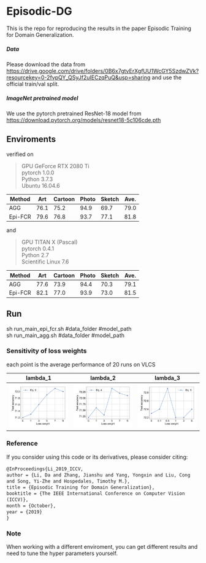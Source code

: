 # Episodic-DG
This is the repo for reproducing the results in the paper Episodic Training for Domain Generalization.

##### Data
Please download the data from https://drive.google.com/drive/folders/0B6x7gtvErXgfUU1WcGY5SzdwZVk?resourcekey=0-2fvpQY_QSyJf2uIECzqPuQ&usp=sharing and use the official train/val split.
##### ImageNet pretrained model
We use the pytorch pretrained ResNet-18 model from https://download.pytorch.org/models/resnet18-5c106cde.pth

## Enviroments

verified on
> GPU GeForce RTX 2080 Ti \
> pytorch 1.0.0 \
> Python 3.7.3 \
> Ubuntu 16.04.6

| Method  | Art | Cartoon | Photo | Sketch | Ave. |
| ------------- | ------------- | ------------- | ------------- | ------------- | ------------- |
| AGG  |76.1	|75.2	|94.9	|69.7	| 79.0|
| Epi-FCR  | 79.6|	76.8|	93.7|	77.1|	81.8|

and 

> GPU TITAN X (Pascal) \
> pytorch 0.4.1 \
> Python 2.7 \
> Scientific Linux 7.6

| Method  | Art | Cartoon | Photo | Sketch | Ave. |
| ------------- | ------------- | ------------- | ------------- | ------------- | ------------- |
| AGG  |77.6	|73.9	|94.4	|70.3	| 79.1|
| Epi-FCR  | 82.1|	77.0|	93.9|	73.0|	81.5|

## Run

sh run_main_epi_fcr.sh #data_folder #model_path \
sh run_main_agg.sh #data_folder #model_path

### Sensitivity of loss weights

each point is the average performance of 20 runs on VLCS

lambda_1            |  lambda_2 |  lambda_3
:-------------------------:|:-------------------------:|:-------------------------:
![](figures/prefvslossweightseq3.png)  |  ![](figures/prefvslossweightseq4.png) | ![](figures/prefvslossweightseq5.png)


### Reference
If you consider using this code or its derivatives, please consider citing:

```
@InProceedings{Li_2019_ICCV,
author = {Li, Da and Zhang, Jianshu and Yang, Yongxin and Liu, Cong and Song, Yi-Zhe and Hospedales, Timothy M.},
title = {Episodic Training for Domain Generalization},
booktitle = {The IEEE International Conference on Computer Vision (ICCV)},
month = {October},
year = {2019}
}
```

### Note

When working with a different enviroment, you can get different results and need to tune the hyper parameters yourself.

